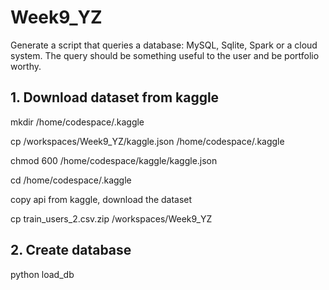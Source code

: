 # Week9_YZ

Generate a script that queries a database: MySQL, Sqlite, Spark or a cloud system. The query should be something useful to the user and be portfolio worthy.

## 1. Download dataset from kaggle

mkdir /home/codespace/.kaggle

cp /workspaces/Week9_YZ/kaggle.json /home/codespace/.kaggle

chmod 600 /home/codespace/kaggle/kaggle.json

cd /home/codespace/.kaggle

copy api from kaggle, download the dataset

cp train_users_2.csv.zip /workspaces/Week9_YZ



## 2. Create database

python load_db
